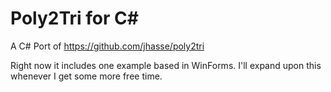 # Poly2Tri for C#
A C# Port of https://github.com/jhasse/poly2tri

Right now it includes one example based in WinForms. I'll expand upon this whenever I get some more free time.
